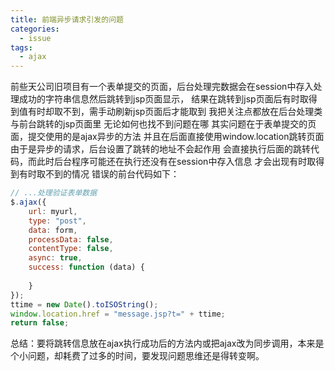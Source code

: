 ```yaml
---
title: 前端异步请求引发的问题
categories:
  - issue
tags:
  - ajax
---
```

前些天公司旧项目有一个表单提交的页面，后台处理完数据会在session中存入处理成功的字符串信息然后跳转到jsp页面显示，
结果在跳转到jsp页面后有时取得到值有时却取不到，需手动刷新jsp页面后才能取到
我把关注点都放在后台处理类与前台跳转的jsp页面里 无论如何也找不到问题在哪
其实问题在于表单提交的页面，提交使用的是ajax异步的方法
并且在后面直接使用window.location跳转页面
由于是异步的请求，后台设置了跳转的地址不会起作用
会直接执行后面的跳转代码，而此时后台程序可能还在执行还没有在session中存入信息
才会出现有时取得到有时取不到的情况
错误的前台代码如下：
```javascript
// ...处理验证表单数据
$.ajax({
    url: myurl,
    type: "post",
    data: form,
    processData: false,
    contentType: false,
    async: true,
    success: function (data) {
        
    }
});
ttime = new Date().toISOString();
window.location.href = "message.jsp?t=" + ttime;
return false;
```
总结：要将跳转信息放在ajax执行成功后的方法内或把ajax改为同步调用，本来是个小问题，却耗费了过多的时间，要发现问题思维还是得转变啊。